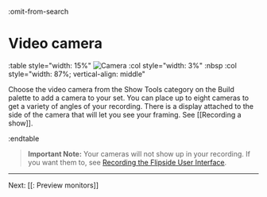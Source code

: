 :omit-from-search

# Video camera

:table style="width: 15%"
	![Camera](https://www.flipsidexr.com/files/docs/graphics/model_camera.png)
:col style="width: 3%"
	:nbsp
:col style="width: 87%; vertical-align: middle"

Choose the video camera from the Show Tools category on the Build palette to add a camera to your set.  You can place up to eight cameras to get a variety of angles of your recording.  There is a display attached to the side of the camera that will let you see your framing. See [[Recording a show]].

:endtable

> **Important Note:** Your cameras will not show up in your recording.  If you want them to, see [Recording the Flipside User Interface](/docs/2021.1/tips-and-tricks#recording-the-flipside-user-interface).

---

Next: [[: Preview monitors]]
